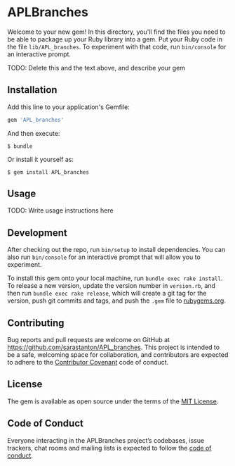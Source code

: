 # APLBranches

Welcome to your new gem! In this directory, you'll find the files you need to be able to package up your Ruby library into a gem. Put your Ruby code in the file `lib/APL_branches`. To experiment with that code, run `bin/console` for an interactive prompt.

TODO: Delete this and the text above, and describe your gem

## Installation

Add this line to your application's Gemfile:

```ruby
gem 'APL_branches'
```

And then execute:

    $ bundle

Or install it yourself as:

    $ gem install APL_branches

## Usage

TODO: Write usage instructions here

## Development

After checking out the repo, run `bin/setup` to install dependencies. You can also run `bin/console` for an interactive prompt that will allow you to experiment.

To install this gem onto your local machine, run `bundle exec rake install`. To release a new version, update the version number in `version.rb`, and then run `bundle exec rake release`, which will create a git tag for the version, push git commits and tags, and push the `.gem` file to [rubygems.org](https://rubygems.org).

## Contributing

Bug reports and pull requests are welcome on GitHub at https://github.com/sarastanton/APL_branches. This project is intended to be a safe, welcoming space for collaboration, and contributors are expected to adhere to the [Contributor Covenant](http://contributor-covenant.org) code of conduct.

## License

The gem is available as open source under the terms of the [MIT License](https://opensource.org/licenses/MIT).

## Code of Conduct

Everyone interacting in the APLBranches project’s codebases, issue trackers, chat rooms and mailing lists is expected to follow the [code of conduct](https://github.com/sarastanton/APL_branches/blob/master/CODE_OF_CONDUCT.md).
